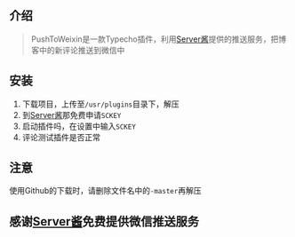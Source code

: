 介绍
--

>PushToWeixin是一款Typecho插件，利用[Server酱][1]提供的推送服务，把博客中的新评论推送到微信中

安装
----

 1. 下载项目，上传至`/usr/plugins`目录下，解压 
 2. 到[Server酱][1]那免费申请`SCKEY`
 3. 启动插件吗，在设置中输入`SCKEY`
 4. 评论测试插件是否正常

注意
----
使用Github的下载时，请删除文件名中的`-master`再解压

**感谢[Server酱][1]免费提供微信推送服务**
----------------------------

  [1]: http://sc.ftqq.com/3.version